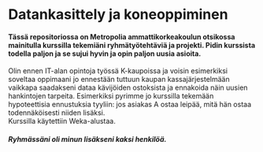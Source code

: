 # Datankasittely ja koneoppiminen

#### Tässä repositoriossa on Metropolia ammattikorkeakoulun otsikossa mainitulla kurssilla tekemiäni ryhmätyötehtäviä ja projekti. Pidin kurssista todella paljon ja se sujui hyvin ja opin paljon uusia asioita. 
Olin ennen IT-alan opintoja työssä K-kaupoissa ja voisin esimerkiksi soveltaa oppimaani jo ennestään tuttuun kaupan kassajärjestelmään vaikkapa saadakseni dataa kävijöiden ostoksista ja ennakoida näin uusien hankintojen tarpeita. Esimerkiksi pyrimme jo kurssilla tekemään hypoteettisia ennustuksia tyyliin: jos asiakas A ostaa leipää, mitä hän ostaa todennäköisesti niiden lisäksi. <br />
Kurssilla käytettiin Weka-alustaa.
##### Ryhmässäni oli minun lisäkseni kaksi henkilöä.

